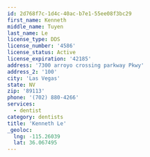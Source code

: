 ```yaml
---
id: 2d768f7c-1d4c-40ac-b7e1-55ee08f3bc29
first_name: Kenneth
middle_name: Tuyen
last_name: Le
license_type: DDS
license_number: '4586'
license_status: Active
license_expiration: '42185'
address: '7300 arroyo crossing parkway Pkwy'
address_2: '100'
city: 'Las Vegas'
state: NV
zip: '89113'
phone: '(702) 880-4266'
services:
  - dentist
category: dentists
title: 'Kenneth Le'
_geoloc:
  lng: -115.26039
  lat: 36.067495
---
```

